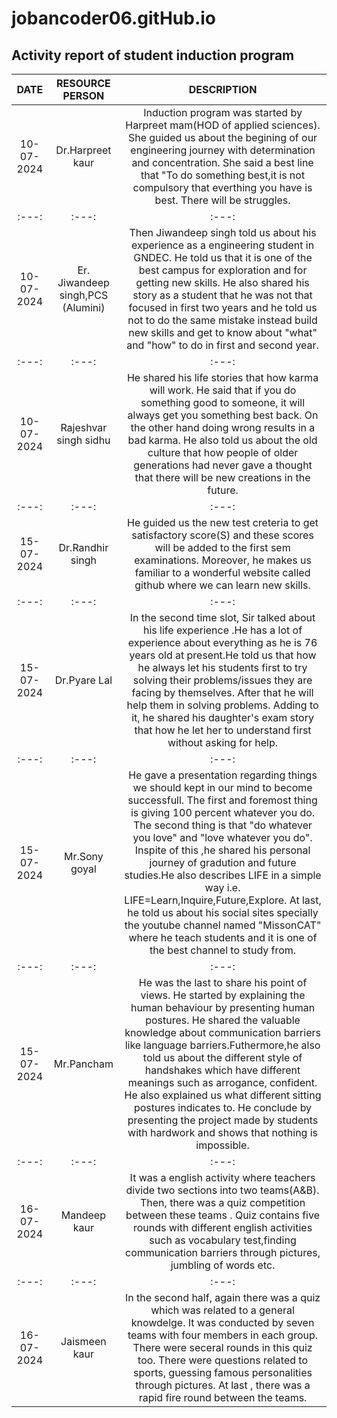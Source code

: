 # jobancoder06.gitHub.io
## Activity report of student induction program

| DATE | RESOURCE PERSON | DESCRIPTION | 
| :---: | :---: | :---: |
| 10-07-2024 | Dr.Harpreet kaur | Induction program was started by Harpreet mam(HOD of applied sciences). She guided us about the begining of our engineering journey with determination and concentration. She said a best line that "To do something best,it is not compulsory that everthing you have is best. There will be struggles. |
| :---: | :---: | :---: |
| 10-07-2024 | Er. Jiwandeep singh,PCS (Alumini) | Then Jiwandeep singh told us about his experience as a engineering student in GNDEC. He told us that it is one of the best campus for exploration and for getting new skills. He also shared his story as a student that he was not that focused in first two years and he told us not to do the same mistake instead build new skills and get to know about "what" and "how" to do in first and second year. | 
| :---: | :---: | :---: |
| 10-07-2024 | Rajeshvar singh sidhu | He shared his life stories that how karma will work. He said that if you do something good to someone, it will always get you something best back. On the other hand doing wrong results in a bad karma. He also told us about the old culture that how people of older generations had never gave a thought that there will be new creations in the future. | 
| :---: | :---: | :---: |
| 15-07-2024 | Dr.Randhir singh | He guided us the new test creteria to get satisfactory score(S) and these scores will be added to the first sem examinations. Moreover, he makes us familiar to a wonderful website called github where we can learn new skills. | 
| :---: | :---: | :---: |
| 15-07-2024 | Dr.Pyare Lal | In the second time slot, Sir talked about his life experience .He has a lot of experience about everything as he is 76 years old at present.He told us that how he always let his students first to try solving their problems/issues they are facing by themselves. After that he will help them in solving problems. Adding to it, he shared his daughter's exam story that how he let her to understand first without asking for help. |
| :---: | :---: | :---: |
| 15-07-2024 | Mr.Sony goyal | He gave a presentation regarding things we should kept in our mind to become successfull. The first and foremost thing is giving 100 percent whatever you do. The second thing is that "do whatever you love" and "love whatever you do". Inspite of this ,he shared his personal journey of gradution and future studies.He also describes LIFE in a simple way i.e. LIFE=Learn,Inquire,Future,Explore. At last, he told us about his social sites specially the youtube channel named "MissonCAT" where he teach students and it is one of the best channel to study from. |
| :---: | :---: | :---: |
| 15-07-2024 | Mr.Pancham | He was the last to share his point of views. He started by explaining the human behaviour by presenting human postures. He shared the valuable knowledge about communication barriers like language barriers.Futhermore,he also told us about the different style of handshakes which have different meanings such as arrogance, confident. He also explained us what different sitting postures indicates to. He conclude by presenting the project made by students with hardwork and shows that nothing is impossible. |
| :---: | :---: | :---: |
| 16-07-2024 | Mandeep kaur  | It was a english activity where teachers divide two sections into two teams(A&B). Then, there was a quiz competition between these teams . Quiz contains five rounds with different english activities such as vocabulary test,finding communication barriers through pictures, jumbling of words etc. |
| :---: | :---: | :---: |
| 16-07-2024 | Jaismeen kaur | In the second half, again there was a quiz which was related to a general knowdelge. It was conducted by seven teams with four members in each group. There were seceral rounds in this quiz too. There were questions related to sports, guessing famous personalities through pictures. At last , there was a rapid fire round between the teams. |

